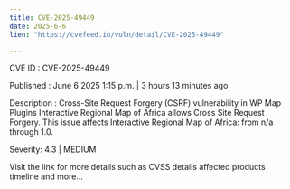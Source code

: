 ```yaml
---
title: CVE-2025-49449
date: 2025-6-6
lien: "https://cvefeed.io/vuln/detail/CVE-2025-49449"

---
```


CVE ID : CVE-2025-49449

Published :  June 6
2025
1:15 p.m. | 3 hours
13 minutes ago

Description : Cross-Site Request Forgery (CSRF) vulnerability in WP Map Plugins Interactive Regional Map of Africa allows Cross Site Request Forgery. This issue affects Interactive Regional Map of Africa: from n/a through 1.0.

Severity: 4.3 | MEDIUM

Visit the link for more details
such as CVSS details
affected products
timeline
and more...
